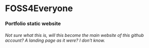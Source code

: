 # FOSS4Everyone
### Portfolio static website
###### Not sure what this is, will this become the main website of this github account? A landing page as it were? I don't know.
